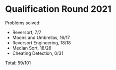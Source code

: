 # Qualification Round 2021

Problems solved:

- Reversort, 7/7
- Moons and Umbrellas, 16/17
- Reversort Engineering, 18/18
- Median Sort, 18/28
- Cheating Detection, 0/31

Total: 59/101
